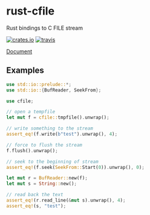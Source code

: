 # rust-cfile

Rust bindings to C FILE stream

[![crates.io](http://meritbadge.herokuapp.com/cfile)](https://crates.io/crates/cfile)
[![travis](https://travis-ci.org/flier/rust-cfile.svg?branch=master)](https://travis-ci.org/flier/rust-cfile)

[Document](http://flier.github.io/rust-cfile/doc/cfile)

## Examples

```rust
use std::io::prelude::*;
use std::io::{BufReader, SeekFrom};

use cfile;

// open a tempfile
let mut f = cfile::tmpfile().unwrap();

// write something to the stream
assert_eq!(f.write(b"test").unwrap(), 4);

// force to flush the stream
f.flush().unwrap();

// seek to the beginning of stream
assert_eq!(f.seek(SeekFrom::Start(0)).unwrap(), 0);

let mut r = BufReader::new(f);
let mut s = String::new();

// read back the text
assert_eq!(r.read_line(&mut s).unwrap(), 4);
assert_eq!(s, "test");
```
